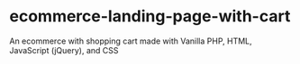 # ecommerce-landing-page-with-cart
An ecommerce with shopping cart made with Vanilla PHP, HTML, JavaScript (jQuery), and CSS
